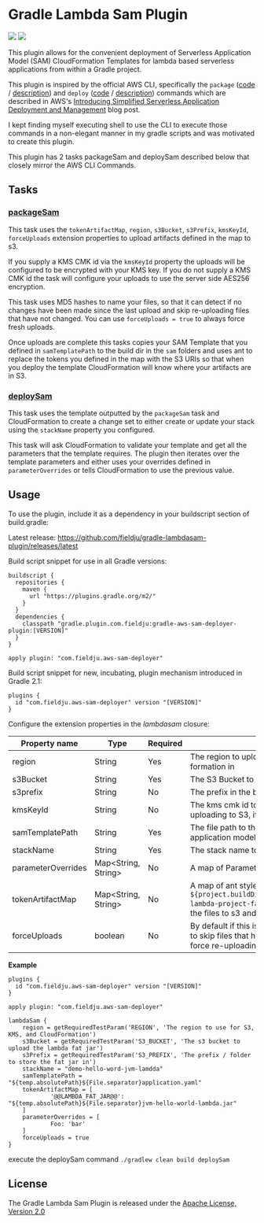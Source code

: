 # Gradle Lambda Sam Plugin

[![][travis img]][travis]
[![][license img]][license]

This plugin allows for the convenient deployment of Serverless Application Model (SAM) CloudFormation Templates for lambda 
based serverless applications from within a Gradle project.

This plugin is inspired by the official AWS CLI, specifically the
`package` ([code](https://github.com/aws/aws-cli/blob/1.11.56/awscli/customizations/cloudformation/package.py) / 
[description](https://github.com/aws/aws-cli/blob/1.11.56/awscli/examples/cloudformation/_package_description.rst)) 
and `deploy` ([code](https://github.com/aws/aws-cli/blob/1.11.56/awscli/customizations/cloudformation/deploy.py) /
 [description](https://github.com/aws/aws-cli/blob/1.11.56/awscli/examples/cloudformation/_deploy_description.rst)) commands which are described in AWS's [Introducing Simplified Serverless Application Deployment and Management](https://aws.amazon.com/blogs/compute/introducing-simplified-serverless-application-deplyoment-and-management/) blog post.

I kept finding myself executing shell to use the CLI to execute those commands in a non-elegant manner in my gradle scripts and was motivated to create this plugin.

This plugin has 2 tasks packageSam and deploySam described below that closely mirror the AWS CLI Commands.

## Tasks

### [packageSam](src/main/groovy/com/fieldju/gradle/plugins/lambdasam/tasks/PackageSamTask.groovy)

This task uses the `tokenArtifactMap`, `region`, `s3Bucket`, `s3Prefix`, `kmsKeyId`, `forceUploads` extension properties to upload artifacts defined in the map to s3. 

If you supply a KMS CMK id via the `kmsKeyId` property the uploads will be configured to be encrypted with your KMS key. If you do not supply a KMS CMK id the task will configure your uploads to use the server side AES256 encryption.

This task uses MD5 hashes to name your files, so that it can detect if no changes have been made since the last upload and skip re-uploading files that have not changed. You can use `forceUploads = true` to always force fresh uploads.

Once uploads are complete this tasks copies your SAM Template that you defined in `samTemplatePath` to the build dir in the `sam` folders and uses ant to replace the tokens you defined in the map with the S3 URIs so that when you deploy the template CloudFormation will know where your artifacts are in S3. 

### [deploySam](src/main/groovy/com/fieldju/gradle/plugins/lambdasam/tasks/DeploySamTask.groovy)

This task uses the template outputted by the `packageSam` task and CloudFormation to create a change set to either create or update your stack using the `stackName` property you configured.

This task will ask CloudFormation to validate your template and get all the parameters that the template requires. 
The plugin then iterates over the template parameters and either uses your overrides defined in `parameterOverrides` or tells CloudFormation to use the previous value.

## Usage

To use the plugin, include it as a dependency in your buildscript section of build.gradle:

Latest release: https://github.com/fieldju/gradle-lambdasam-plugin/releases/latest

Build script snippet for use in all Gradle versions:

~~~~~~~~~~~~~~~~~~~~~~~~~~~~~~~~~~~~~~~~~~~~~~~~~~~~~~~~~~~~~~~~~~~~~~~~~~~~~~~~
buildscript {
  repositories {
    maven {
      url "https://plugins.gradle.org/m2/"
    }
  }
  dependencies {
    classpath "gradle.plugin.com.fieldju:gradle-aws-sam-deployer-plugin:[VERSION]"
  }
}

apply plugin: "com.fieldju.aws-sam-deployer"
~~~~~~~~~~~~~~~~~~~~~~~~~~~~~~~~~~~~~~~~~~~~~~~~~~~~~~~~~~~~~~~~~~~~~~~~~~~~~~~~

Build script snippet for new, incubating, plugin mechanism introduced in Gradle 2.1:
~~~~~~~~~~~~~~~~~~~~~~~~~~~~~~~~~~~~~~~~~~~~~~~~~~~~~~~~~~~~~~~~~~~~~~~~~~~~~~~~
plugins {
  id "com.fieldju.aws-sam-deployer" version "[VERSION]"
}
~~~~~~~~~~~~~~~~~~~~~~~~~~~~~~~~~~~~~~~~~~~~~~~~~~~~~~~~~~~~~~~~~~~~~~~~~~~~~~~~

Configure the extension properties in the *lambdasam* closure:

**Property name**  | **Type**            | **Required** | **Description**
-------------------|---------------------|--------------|---
region             | String              | Yes          | The region to upload the fatJar / lambda code artifact, and execute the cloud formation in
s3Bucket           | String              | Yes          | The S3 Bucket to store the fatJar / lambda code artifact
s3prefix           | String              | No           | The prefix in the bucket to use when storing the fatJar / lambda code artifact
kmsKeyId           | String              | No           | The kms cmk id to use to encrypt the fatJar / lambda code artifact when uploading to S3, if not supplied server side AES256 will be used
samTemplatePath    | String              | Yes          | The file path to the SAM Yaml or JSON where you have defined your serverless application model
stackName          | String              | Yes          | The stack name to use for the Cloud Formation stack
parameterOverrides | Map<String, String> | No           | A map of Parameters and there values to supply the Cloud Formation template
tokenArtifactMap   | Map<String, String> | No           | A map of ant style tokens ex: `@@FAT_JAR_URI@@` to file paths ex: `${project.buildDir.absolutePath}${File.seperator}libs${File.seperator}my-lambda-project-fat-jar.jar`, the package command uses this map to upload the files to s3 and replaces the tokens in the sam template with the S3 URIs
forceUploads       | boolean             | No           | By default if this is left off or set to false, to package command uses m5 hashes to skip files that have not changed since the last deploy. Set this to true to force re-uploading

**Example**

~~~~~~~~~~~~~~~~~~~~~~~~~~~~~~~~~~~~~~~~~~~~~~~~~~~~~~~~~~~~~~~~~~~~~~~~~~~~~~~~
plugins {
  id "com.fieldju.aws-sam-deployer" version "[VERSION]"
}

apply plugin: "com.fieldju.aws-sam-deployer"

lambdaSam {
    region = getRequiredTestParam('REGION', 'The region to use for S3, KMS, and CloudFormation')
    s3Bucket = getRequiredTestParam('S3_BUCKET', 'The s3 bucket to upload the lambda fat jar')
    s3Prefix = getRequiredTestParam('S3_PREFIX', 'The prefix / folder to store the fat jar in')
    stackName = "demo-hello-word-jvm-lamdda"
    samTemplatePath = "${temp.absolutePath}${File.separator}application.yaml"
    tokenArtifactMap = [
            '@@LAMBDA_FAT_JAR@@': "${temp.absolutePath}${File.separator}jvm-hello-world-lambda.jar"
    ]
    parameterOverrides = [
            Foo: 'bar'
    ]
    forceUploads = true
}

~~~~~~~~~~~~~~~~~~~~~~~~~~~~~~~~~~~~~~~~~~~~~~~~~~~~~~~~~~~~~~~~~~~~~~~~~~~~~~~~

execute the deploySam command `./gradlew clean build deploySam`

## License

The Gradle Lambda Sam Plugin is released under the [Apache License, Version 2.0](LICENSE.txt)

[travis]:https://travis-ci.org/fieldju/gradle-lambdasam-plugin
[travis img]:https://api.travis-ci.org/fieldju/gradle-lambdasam-plugin.svg?branch=master&v=1

[license]:LICENSE.txt
[license img]:https://img.shields.io/badge/License-Apache%202-blue.svg
